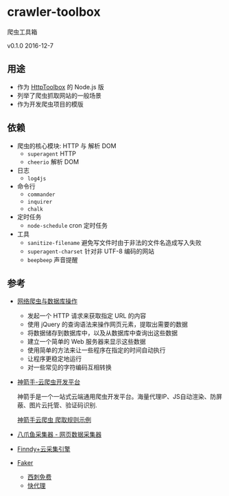 # crawler-toolbox

爬虫工具箱

v0.1.0 2016-12-7

## 用途

* 作为 [HttpToolbox](https://github.com/ufologist/HttpToolbox) 的 Node.js 版
* 列举了爬虫抓取网站的一般场景
* 作为开发爬虫项目的模版

## 依赖

* 爬虫的核心模块: HTTP 与 解析 DOM
  * `superagent` HTTP
  * `cheerio` 解析 DOM
* 日志
  * `log4js`
* 命令行
  * `commander`
  * `inquirer`
  * `chalk`
* 定时任务
  * `node-schedule` cron 定时任务
* 工具
  * `sanitize-filename` 避免写文件时由于非法的文件名造成写入失败
  * `superagent-charset` 针对非 UTF-8 编码的网站
  * `beepbeep` 声音提醒

## 参考

* [网络爬虫与数据库操作](https://github.com/leizongmin/book-crawler-mysql-cron/blob/master/book.md)
  * 发起一个 HTTP 请求来获取指定 URL 的内容
  * 使用 jQuery 的查询语法来操作网页元素，提取出需要的数据
  * 将数据储存到数据库中，以及从数据库中查询出这些数据
  * 建立一个简单的 Web 服务器来显示这些数据
  * 使用简单的方法来让一些程序在指定的时间自动执行
  * 让程序更稳定地运行
  * 对一些常见的字符编码互相转换
* [神箭手-云爬虫开发平台](http://www.shenjianshou.cn)

  神箭手是一个一站式云端通用爬虫开发平台。海量代理IP、JS自动渲染、防屏蔽、图片云托管、验证码识别.

  [神箭手云爬虫 爬取规则示例](https://github.com/ShenJianShou/crawler_samples)
* [八爪鱼采集器 - 网页数据采集器](http://www.bazhuayu.com/)
* [Finndy+云采集引擎](http://www.finndy.com/?action-engine)
* [Faker](https://github.com/cupools/faker "An experience spider to collect free proxy ip through extensible task")
  * [西刺免费](http://www.xicidaili.com/nn/)
  * [快代理](http://www.kuaidaili.com/free/inha/)